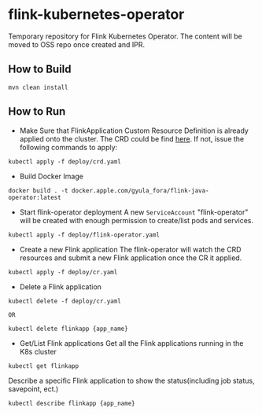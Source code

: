 # flink-kubernetes-operator
Temporary repository for Flink Kubernetes Operator. The content will be moved to OSS repo once created and IPR.

## How to Build
```
mvn clean install
```

## How to Run
* Make Sure that FlinkApplication Custom Resource Definition is already applied onto the cluster. The CRD could be find [here](deploy/crd.yaml). If not, issue the following commands to apply:
```
kubectl apply -f deploy/crd.yaml
```
* Build Docker Image
```
docker build . -t docker.apple.com/gyula_fora/flink-java-operator:latest
```
* Start flink-operator deployment
A new `ServiceAccount` "flink-operator" will be created with enough permission to create/list pods and services.
```
kubectl apply -f deploy/flink-operator.yaml
```
* Create a new Flink application
The flink-operator will watch the CRD resources and submit a new Flink application once the CR it applied.
```
kubectl apply -f deploy/cr.yaml
```

* Delete a Flink application
```
kubectl delete -f deploy/cr.yaml

OR

kubectl delete flinkapp {app_name}
```

* Get/List Flink applications
Get all the Flink applications running in the K8s cluster
```
kubectl get flinkapp
```

Describe a specific Flink application to show the status(including job status, savepoint, ect.)
```
kubectl describe flinkapp {app_name}
```
